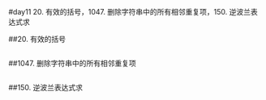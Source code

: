 #day11 20. 有效的括号，1047. 删除字符串中的所有相邻重复项，150. 逆波兰表达式求

##20. 有效的括号



```java


```
##1047. 删除字符串中的所有相邻重复项



```java


```
##150. 逆波兰表达式求



```java


```
